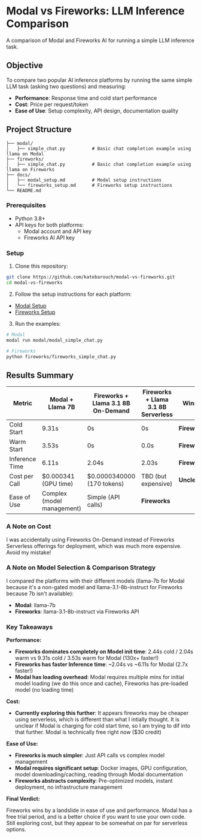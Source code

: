 # Modal vs Fireworks: LLM Inference Comparison

A comparison of Modal and Fireworks AI for running a simple LLM inference task.

## Objective

To compare two popular AI inference platforms by running the same simple LLM task (asking two questions) and measuring:

- **Performance**: Response time and cold start performance
- **Cost**: Price per request/token
- **Ease of Use**: Setup complexity, API design, documentation quality

## Project Structure
```
├── modal/
│   ├── simple_chat.py          # Basic chat completion example using llama on Modal
├── fireworks/
│   ├── simple_chat.py          # Basic chat completion example using llama on Fireworks
├── docs/
│   ├── modal_setup.md          # Modal setup instructions
│   └── fireworks_setup.md      # Fireworks setup instructions
└── README.md                   
```

### Prerequisites

- Python 3.8+
- API keys for both platforms:
  - Modal account and API key
  - Fireworks AI API key

### Setup

1. Clone this repository:
```bash
git clone https://github.com/katebarouch/modal-vs-fireworks.git
cd modal-vs-fireworks
```

2. Follow the setup instructions for each platform:
- [Modal Setup](docs/modal_setup.md)
- [Fireworks Setup](docs/fireworks_setup.md)

3. Run the examples:
```bash
# Modal
modal run modal/modal_simple_chat.py

# Fireworks
python fireworks/fireworks_simple_chat.py
```

## Results Summary


| Metric | Modal + Llama 7B | Fireworks + Llama 3.1 8B On-Demand | Fireworks + Llama 3.1 8B Serverless | Winner |
|--------|------------------|-------------------------------------|-------------------------------------|--------|
| Cold Start | 9.31s | 0s | 0s | **Fireworks** |
| Warm Start | 3.53s | 0s | 0.0s | **Fireworks** |
| Inference Time | 6.11s | 2.04s | 2.03s | **Fireworks** |
| Cost per Call | $0.000341 (GPU time) | $0.0000340000 (170 tokens) | TBD (but expensive) | **Unclear** |
| Ease of Use | Complex (model management) | Simple (API calls) | **Fireworks** |

### A Note on Cost
I was accidentally using Fireworks On-Demand instead of Fireworks Serverless offerings for deployment, which was much more expensive. Avoid my mistake!

### A Note on Model Selection & Comparison Strategy 
I compared the platforms with their different models (llama-7b for Modal because it's a non-gated model and llama-3.1-8b-instruct for Fireworks because 7b isn't available):
- **Modal**: llama-7b 
- **Fireworks**: llama-3.1-8b-instruct via Fireworks API

### Key Takeaways

**Performance:**
- **Fireworks dominates completely on Model init time**: 2.44s cold / 2.04s warm vs 9.31s cold / 3.53s warm for Modal (130x+ faster!)
- **Fireworks has faster Inference time**: ~2.04s vs ~6.11s for Modal (2.7x faster!)
- **Modal has loading overhead**: Modal requires multiple mins for initial model loading (we do this once and cache), Fireworks has pre-loaded model (no loading time)

**Cost:**
- **Currently exploring this further**: It appears fireworks may be cheaper using serverless, which is different than what I intially thought. It is unclear if Modal is charging for cold start time, so I am trying to dif into that further. Modal is technically free right now ($30 credit)

**Ease of Use:**
- **Fireworks is much simpler**: Just API calls vs complex model management
- **Modal requires significant setup**: Docker images, GPU configuration, model downloading/caching, reading through Modal documentation
- **Fireworks abstracts complexity**: Pre-optimized models, instant deployment, no infrastructure management

**Final Verdict:** 

Fireworks wins by a landslide in ease of use and performance. Modal has a free trial period, and is a better choice if you want to use your own code. Still exploring cost, but they appear to be somewhat on par for serverless options. 